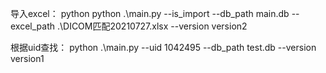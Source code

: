 导入excel：
python python .\main.py --is_import --db_path main.db --excel_path .\DICOM匹配20210727.xlsx  --version version2

根据uid查找：
python .\main.py --uid 1042495  --db_path test.db  --version version1